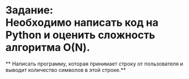 # Задание: <br> Необходимо написать код на Python и оценить сложность алгоритма О(N).
** Написать программу, которая принимает строку от пользователя и выводит количество символов в этой строке.**
